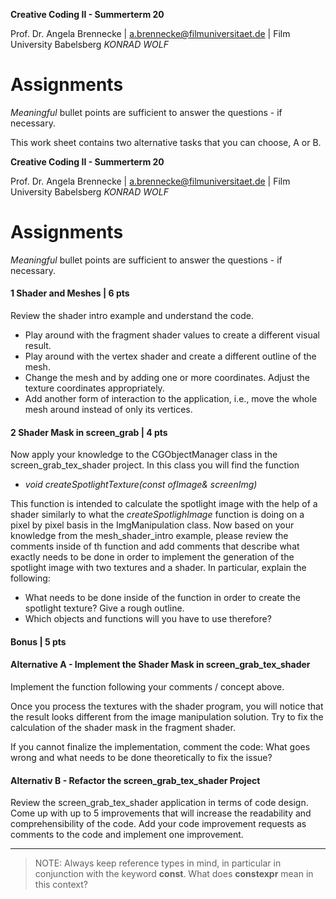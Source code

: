 <!-- ---  
title: Creative Coding II
author: Angela Brennecke
affiliation: Film University Babelsberg KONRAD WOLF
date: Summer term 20
---   -->
**Creative Coding II - Summerterm 20**

Prof. Dr. Angela Brennecke | a.brennecke@filmuniversitaet.de | Film University Babelsberg *KONRAD WOLF*


# Assignments

_Meaningful_ bullet points are sufficient to answer the questions - if necessary.

This work sheet contains two alternative tasks that you can choose, A or B.


<!-- ---  
title: Creative Coding II
author: Angela Brennecke
affiliation: Film University Babelsberg KONRAD WOLF
date: Summer term 20
---   -->
**Creative Coding II - Summerterm 20**

Prof. Dr. Angela Brennecke | a.brennecke@filmuniversitaet.de | Film University Babelsberg *KONRAD WOLF*


# Assignments

_Meaningful_ bullet points are sufficient to answer the questions - if necessary.

#### 1 Shader and Meshes | 6 pts

Review the shader intro example and understand the code. 

- Play around with the fragment shader values to create a different visual result.
- Play around with the vertex shader and create a different outline of the mesh.
- Change the mesh and by adding one or more coordinates. Adjust the texture coordinates appropriately. 
- Add another form of interaction to the application, i.e., move the whole mesh around instead of only its vertices.


#### 2 Shader Mask in screen_grab | 4 pts

Now apply your knowledge to the CGObjectManager class in the screen_grab_tex_shader project. In this class you will find the function

- *void createSpotlightTexture(const ofImage& screenImg)*

This function is intended to calculate the spotlight image with the help of a shader similarly to what the *createSpotlighImage* function is doing on a pixel by pixel basis in the ImgManipulation class. Now based on your knowledge from the mesh_shader_intro example, please review the comments inside of th function and add comments that describe what exactly needs to be done in order to implement the generation of the spotlight image with two textures and a shader. In particular, explain the following:

- What needs to be done inside of the function in order to create the spotlight texture? Give a rough outline.
- Which objects and functions will you have to use therefore? 


#### Bonus | 5 pts

#### Alternative A - Implement the Shader Mask in screen_grab_tex_shader

Implement the function following your comments / concept above. 
 
Once you process the textures with the shader program, you will notice that the result looks different from the image manipulation solution. Try to fix the calculation of the shader mask in the fragment shader. 

If you cannot finalize the implementation, comment the code: What goes wrong and what needs to be done theoretically to fix the issue?


#### Alternativ B - Refactor the screen_grab_tex_shader Project

Review the screen_grab_tex_shader application in terms of code design. Come up with up to 5 improvements that will increase the readability and comprehensibility of the code. Add your code improvement requests as comments to the code and implement one improvement.

--- 

> NOTE: Always keep reference types in mind, in particular in conjunction with the keyword **const**.
> What does **constexpr** mean in this context?
